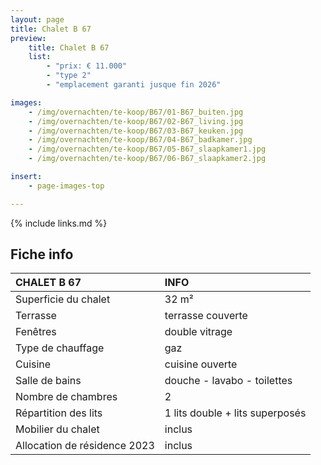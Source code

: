```yaml
---
layout: page
title: Chalet B 67
preview:
    title: Chalet B 67
    list:
        - "prix: € 11.000"
        - "type 2"
        - "emplacement garanti jusque fin 2026"

images:
    - /img/overnachten/te-koop/B67/01-B67_buiten.jpg
    - /img/overnachten/te-koop/B67/02-B67_living.jpg
    - /img/overnachten/te-koop/B67/03-B67_keuken.jpg
    - /img/overnachten/te-koop/B67/04-B67_badkamer.jpg
    - /img/overnachten/te-koop/B67/05-B67_slaapkamer1.jpg
    - /img/overnachten/te-koop/B67/06-B67_slaapkamer2.jpg

insert:
    - page-images-top

---
```


{% include links.md %}



## Fiche info

CHALET B 67                  | INFO        |
:----------------------------|:------------|
Superficie du chalet         |32 m²
Terrasse                     |terrasse couverte  
Fenêtres                     |double vitrage
Type de chauffage            |gaz
Cuisine                      |cuisine ouverte
Salle de bains               |douche - lavabo - toilettes
Nombre de chambres           |2
Répartition des lits         |1 lits double + lits superposés
Mobilier du chalet           |inclus
Allocation de résidence 2023 |inclus
